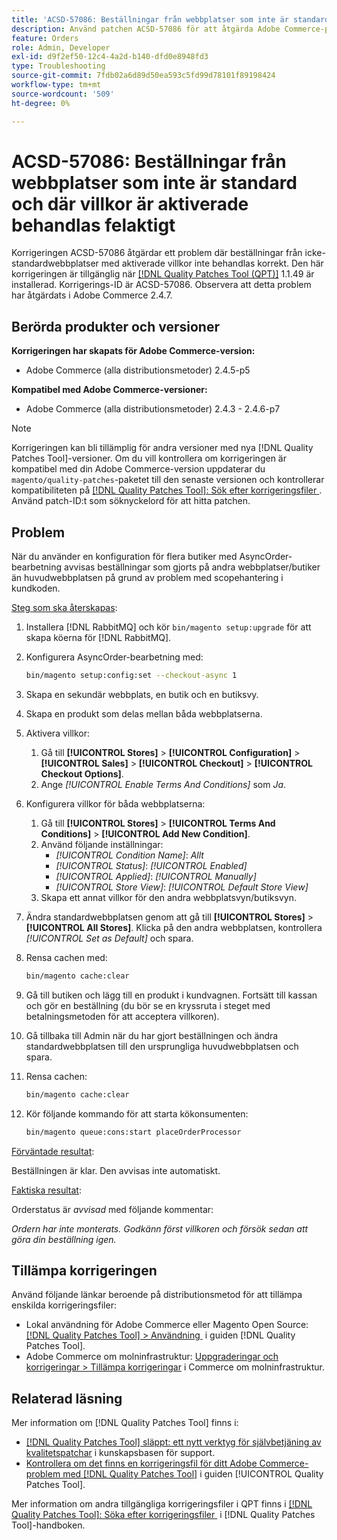 ```yaml
---
title: 'ACSD-57086: Beställningar från webbplatser som inte är standard och där villkor är aktiverade behandlas felaktigt'
description: Använd patchen ACSD-57086 för att åtgärda Adobe Commerce-problemet där beställningar från icke-standardwebbplatser med aktiverade villkor inte behandlas korrekt.
feature: Orders
role: Admin, Developer
exl-id: d9f2ef50-12c4-4a2d-b140-dfd0e8948fd3
type: Troubleshooting
source-git-commit: 7fdb02a6d89d50ea593c5fd99d78101f89198424
workflow-type: tm+mt
source-wordcount: '509'
ht-degree: 0%

---
```


# ACSD-57086: Beställningar från webbplatser som inte är standard och där villkor är aktiverade behandlas felaktigt

Korrigeringen ACSD-57086 åtgärdar ett problem där beställningar från icke-standardwebbplatser med aktiverade villkor inte behandlas korrekt. Den här korrigeringen är tillgänglig när [[!DNL Quality Patches Tool (QPT)]](https://experienceleague.adobe.com/sv/docs/commerce-operations/tools/quality-patches-tool/quality-patches-tool-to-self-serve-quality-patches) 1.1.49 är installerad. Korrigerings-ID är ACSD-57086. Observera att detta problem har åtgärdats i Adobe Commerce 2.4.7.

## Berörda produkter och versioner

**Korrigeringen har skapats för Adobe Commerce-version:**

* Adobe Commerce (alla distributionsmetoder) 2.4.5-p5

**Kompatibel med Adobe Commerce-versioner:**

* Adobe Commerce (alla distributionsmetoder) 2.4.3 - 2.4.6-p7

>[!NOTE]
>
>Korrigeringen kan bli tillämplig för andra versioner med nya [!DNL Quality Patches Tool]-versioner. Om du vill kontrollera om korrigeringen är kompatibel med din Adobe Commerce-version uppdaterar du `magento/quality-patches`-paketet till den senaste versionen och kontrollerar kompatibiliteten på [[!DNL Quality Patches Tool]: Sök efter korrigeringsfiler &#x200B;](https://experienceleague.adobe.com/tools/commerce-quality-patches/index.html?lang=sv-SE). Använd patch-ID:t som söknyckelord för att hitta patchen.

## Problem

När du använder en konfiguration för flera butiker med AsyncOrder-bearbetning avvisas beställningar som gjorts på andra webbplatser/butiker än huvudwebbplatsen på grund av problem med scopehantering i kundkoden.

<u>Steg som ska återskapas</u>:

1. Installera [!DNL RabbitMQ] och kör `bin/magento setup:upgrade` för att skapa köerna för [!DNL RabbitMQ].
1. Konfigurera AsyncOrder-bearbetning med:

   ```bash
   bin/magento setup:config:set --checkout-async 1
   ```

1. Skapa en sekundär webbplats, en butik och en butiksvy.
1. Skapa en produkt som delas mellan båda webbplatserna.
1. Aktivera villkor:
   1. Gå till **[!UICONTROL Stores]** > **[!UICONTROL Configuration]** > **[!UICONTROL Sales]** > **[!UICONTROL Checkout]** > **[!UICONTROL Checkout Options]**.
   1. Ange *[!UICONTROL Enable Terms And Conditions]* som *Ja*.
1. Konfigurera villkor för båda webbplatserna:
   1. Gå till **[!UICONTROL Stores]** > **[!UICONTROL Terms And Conditions]** > **[!UICONTROL Add New Condition]**.
   1. Använd följande inställningar:
      * *[!UICONTROL Condition Name]*: *Allt*
      * *[!UICONTROL Status]*: *[!UICONTROL Enabled]*
      * *[!UICONTROL Applied]*: *[!UICONTROL Manually]*
      * *[!UICONTROL Store View]*: *[!UICONTROL Default Store View]*
   1. Skapa ett annat villkor för den andra webbplatsvyn/butiksvyn.
1. Ändra standardwebbplatsen genom att gå till **[!UICONTROL Stores]** > **[!UICONTROL All Stores]**. Klicka på den andra webbplatsen, kontrollera *[!UICONTROL Set as Default]* och spara.
1. Rensa cachen med:

   ```bash
   bin/magento cache:clear
   ```

1. Gå till butiken och lägg till en produkt i kundvagnen. Fortsätt till kassan och gör en beställning (du bör se en kryssruta i steget med betalningsmetoden för att acceptera villkoren).
1. Gå tillbaka till Admin när du har gjort beställningen och ändra standardwebbplatsen till den ursprungliga huvudwebbplatsen och spara.
1. Rensa cachen:

   ```bash
   bin/magento cache:clear
   ```

1. Kör följande kommando för att starta kökonsumenten:

   ```bash
   bin/magento queue:cons:start placeOrderProcessor
   ```

<u>Förväntade resultat</u>:

Beställningen är klar. Den avvisas inte automatiskt.

<u>Faktiska resultat</u>:

Orderstatus är *avvisad* med följande kommentar:

*Ordern har inte monterats. Godkänn först villkoren och försök sedan att göra din beställning igen.*

## Tillämpa korrigeringen

Använd följande länkar beroende på distributionsmetod för att tillämpa enskilda korrigeringsfiler:

* Lokal användning för Adobe Commerce eller Magento Open Source: [[!DNL Quality Patches Tool] > Användning &#x200B;](/help/tools/quality-patches-tool/usage.md) i guiden [!DNL Quality Patches Tool].
* Adobe Commerce om molninfrastruktur: [Uppgraderingar och korrigeringar > Tillämpa korrigeringar](https://experienceleague.adobe.com/docs/commerce-cloud-service/user-guide/develop/upgrade/apply-patches.html?lang=sv-SE) i Commerce om molninfrastruktur.

## Relaterad läsning

Mer information om [!DNL Quality Patches Tool] finns i:

* [[!DNL Quality Patches Tool] släppt: ett nytt verktyg för självbetjäning av kvalitetspatchar](https://experienceleague.adobe.com/sv/docs/commerce-operations/tools/quality-patches-tool/quality-patches-tool-to-self-serve-quality-patches) i kunskapsbasen för support.
* [Kontrollera om det finns en korrigeringsfil för ditt Adobe Commerce-problem med  [!DNL Quality Patches Tool]](/help/tools/quality-patches-tool/patches-available-in-qpt/check-patch-for-magento-issue-with-magento-quality-patches.md) i guiden [!UICONTROL Quality Patches Tool].


Mer information om andra tillgängliga korrigeringsfiler i QPT finns i [[!DNL Quality Patches Tool]: Söka efter korrigeringsfiler &#x200B;](https://experienceleague.adobe.com/tools/commerce-quality-patches/index.html?lang=sv-SE) i [!DNL Quality Patches Tool]-handboken.
